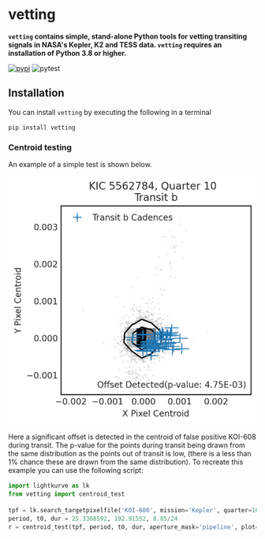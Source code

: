 # vetting

**`vetting` contains simple, stand-alone Python tools for vetting transiting signals in NASA's Kepler, K2 and TESS data. `vetting` requires an installation of Python 3.8 or higher.**

[![pypi](https://img.shields.io/pypi/v/vetting)](https://pypi.org/project/vetting/)
![pytest](https://github.com/ssdatalab/vetting/workflows/pytest/badge.svg)

## Installation

You can install `vetting` by executing the following in a terminal

```
pip install vetting
```

### Centroid testing

An example of a simple test is shown below.

![Example of simple centroid test](demo.png)

Here a significant offset is detected in the centroid of false positive KOI-608 during transit. The p-value for the points during transit being drawn from the same distribution as the points out of transit is low, (there is a less than 1% chance these are drawn from the same distribution). To recreate this example you can use the following script:

```python
import lightkurve as lk
from vetting import centroid_test

tpf = lk.search_targetpixelfile('KOI-608', mission='Kepler', quarter=10).download()
period, t0, dur = 25.3368592, 192.91552, 8.85/24
r = centroid_test(tpf, period, t0, dur, aperture_mask='pipeline', plot=False)
```
